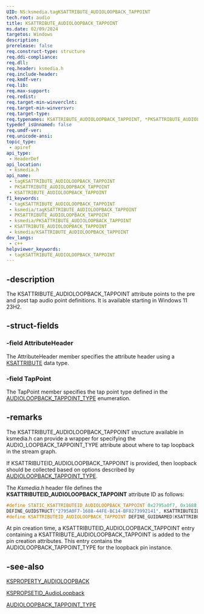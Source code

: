 ```yaml
---
UID: NS:ksmedia.tagKSATTRIBUTE_AUDIOLOOPBACK_TAPPOINT
tech.root: audio
title: KSATTRIBUTE_AUDIOLOOPBACK_TAPPOINT
ms.date: 02/09/2024
targetos: Windows
description: 
prerelease: false
req.construct-type: structure
req.ddi-compliance: 
req.dll: 
req.header: ksmedia.h
req.include-header: 
req.kmdf-ver: 
req.lib: 
req.max-support: 
req.redist: 
req.target-min-winverclnt: 
req.target-min-winversvr: 
req.target-type: 
req.typenames: KSATTRIBUTE_AUDIOLOOPBACK_TAPPOINT, *PKSATTRIBUTE_AUDIOLOOPBACK_TAPPOINT
typedef_isUnnamed: false
req.umdf-ver: 
req.unicode-ansi: 
topic_type:
 - apiref
api_type:
 - HeaderDef
api_location:
 - ksmedia.h
api_name:
 - tagKSATTRIBUTE_AUDIOLOOPBACK_TAPPOINT
 - PKSATTRIBUTE_AUDIOLOOPBACK_TAPPOINT
 - KSATTRIBUTE_AUDIOLOOPBACK_TAPPOINT
f1_keywords:
 - tagKSATTRIBUTE_AUDIOLOOPBACK_TAPPOINT
 - ksmedia/tagKSATTRIBUTE_AUDIOLOOPBACK_TAPPOINT
 - PKSATTRIBUTE_AUDIOLOOPBACK_TAPPOINT
 - ksmedia/PKSATTRIBUTE_AUDIOLOOPBACK_TAPPOINT
 - KSATTRIBUTE_AUDIOLOOPBACK_TAPPOINT
 - ksmedia/KSATTRIBUTE_AUDIOLOOPBACK_TAPPOINT
dev_langs:
 - c++
helpviewer_keywords:
 - tagKSATTRIBUTE_AUDIOLOOPBACK_TAPPOINT
---
```


## -description

The KSATTRIBUTE_AUDIOLOOPBACK_TAPPOINT attribute points to the  pre and post tap audio point definitions. It is available starting in Windows 11 23H2.

## -struct-fields

### -field AttributeHeader

The AttributeHeader member specifies the attribute header using a [KSATTRIBUTE](/windows-hardware/drivers/ddi/ks/ns-ks-ksattribute) data type.

### -field TapPoint

The TapPoint member specifies the tap point type defined in the [AUDIOLOOPBACK_TAPPOINT_TYPE](windows-hardware/drivers/ddi/ksmedia/ne-ksmedia-audioloopback_tappoint_type) enumeration.

## -remarks

The KSATTRIBUTE_AUDIOLOOPBACK_TAPPOINT structure available in ksmedia.h can provide a wrapper for specifying the AUDIO_LOOPBACK_TAPPOINT_TYPE attribute about where to tap loopback in the stream graph.

If KSATTRIBUTEID_AUDIOLOOPBACK_TAPPOINT is provided, then loopback should be collected based on options described by [AUDIOLOOPBACK_TAPPOINT_TYPE](windows-hardware/drivers/ddi/ksmedia/ne-ksmedia-audioloopback_tappoint_type).

The *Ksmedia.h* header file defines the **KSATTRIBUTEID_AUDIOLOOPBACK_TAPPOINT** attribute ID as follows:

```cpp
#define STATIC_KSATTRIBUTEID_AUDIOLOOPBACK_TAPPOINT 0x2795a0f7, 0x1688, 0x44fe, 0xbc, 0x14, 0xbf, 0x82, 0x73, 0x99, 0x21, 0x41
DEFINE_GUIDSTRUCT("2795A0F7-1688-44FE-BC14-BF8273992141", KSATTRIBUTEID_AUDIOLOOPBACK_TAPPOINT);
#define KSATTRIBUTEID_AUDIOLOOPBACK_TAPPOINT DEFINE_GUIDNAMED(KSATTRIBUTEID_AUDIOLOOPBACK_TAPPOINT)
```

At pin creation time, a KSATTRIBUTEID_AUDIOLOOPBACK_TAPPOINT  entry containing a KSATTRIBUTE_AUDIOLOOPBACK_TAPPOINT is added to the pin creation attributes. This entry contains the AUDIOLOOPBACK_TAPPOINT_TYPE for the loopback pin instance.

## -see-also

[KSPROPERTY_AUDIOLOOPBACK](/windows-hardware/drivers/audio/ksproperty-audioloopback)

[KSPROPSETID_AudioLoopback](/windows-hardware/drivers/audio/kspropsetid-audioloopback)

[AUDIOLOOPBACK_TAPPOINT_TYPE](windows-hardware/drivers/ddi/ksmedia/ne-ksmedia-audioloopback_tappoint_type)
